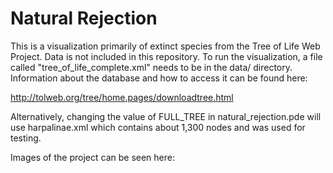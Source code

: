 # Natural Rejection
This is a visualization primarily of extinct species from the Tree of Life Web Project. Data is not included in this repository. To run the visualization, a file called "tree_of_life_complete.xml" needs to be in the data/ directory. Information about the database and how to access it can be found here:

http://tolweb.org/tree/home.pages/downloadtree.html 

Alternatively, changing the value of FULL_TREE in natural_rejection.pde will use harpalinae.xml which contains about 1,300 nodes and was used for testing.

Images of the project can be seen here:
